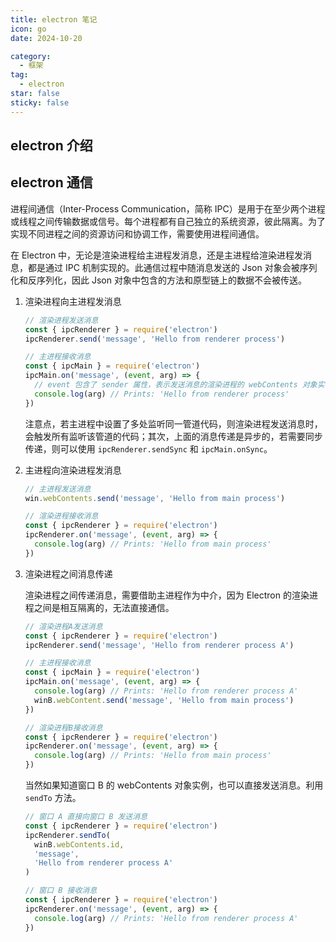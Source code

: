 ```yaml
---
title: electron 笔记
icon: go
date: 2024-10-20

category:
  - 框架
tag:
  - electron
star: false
sticky: false
---
```


## electron 介绍

## electron 通信

进程间通信（Inter-Process Communication，简称 IPC）是用于在至少两个进程或线程之间传输数据或信号。每个进程都有自己独立的系统资源，彼此隔离。为了实现不同进程之间的资源访问和协调工作，需要使用进程间通信。

在 Electron 中，无论是渲染进程给主进程发消息，还是主进程给渲染进程发消息，都是通过 IPC 机制实现的。此通信过程中随消息发送的 Json 对象会被序列化和反序列化，因此 Json 对象中包含的方法和原型链上的数据不会被传送。

1. 渲染进程向主进程发消息

   ```js
   // 渲染进程发送消息
   const { ipcRenderer } = require('electron')
   ipcRenderer.send('message', 'Hello from renderer process')
   ```

   ```js
   // 主进程接收消息
   const { ipcMain } = require('electron')
   ipcMain.on('message', (event, arg) => {
     // event 包含了 sender 属性，表示发送消息的渲染进程的 webContents 对象实例
     console.log(arg) // Prints: 'Hello from renderer process'
   })
   ```

   注意点，若主进程中设置了多处监听同一管道代码，则渲染进程发送消息时，会触发所有监听该管道的代码；其次，上面的消息传递是异步的，若需要同步传递，则可以使用 `ipcRenderer.sendSync` 和 `ipcMain.onSync`。

2. 主进程向渲染进程发消息

   ```js
   // 主进程发送消息
   win.webContents.send('message', 'Hello from main process')
   ```

   ```js
   // 渲染进程接收消息
   const { ipcRenderer } = require('electron')
   ipcRenderer.on('message', (event, arg) => {
     console.log(arg) // Prints: 'Hello from main process'
   })
   ```

3. 渲染进程之间消息传递

   渲染进程之间传递消息，需要借助主进程作为中介，因为 Electron 的渲染进程之间是相互隔离的，无法直接通信。

   ```js
   // 渲染进程A发送消息
   const { ipcRenderer } = require('electron')
   ipcRenderer.send('message', 'Hello from renderer process A')
   ```

   ```js
   // 主进程接收消息
   const { ipcMain } = require('electron')
   ipcMain.on('message', (event, arg) => {
     console.log(arg) // Prints: 'Hello from renderer process A'
     winB.webContent.send('message', 'Hello from main process')
   })
   ```

   ```js
   // 渲染进程B接收消息
   const { ipcRenderer } = require('electron')
   ipcRenderer.on('message', (event, arg) => {
     console.log(arg) // Prints: 'Hello from main process'
   })
   ```

   当然如果知道窗口 B 的 webContents 对象实例，也可以直接发送消息。利用 `sendTo` 方法。

   ```js
   // 窗口 A 直接向窗口 B 发送消息
   const { ipcRenderer } = require('electron')
   ipcRenderer.sendTo(
     winB.webContents.id,
     'message',
     'Hello from renderer process A'
   )
   ```

   ```js
   // 窗口 B 接收消息
   const { ipcRenderer } = require('electron')
   ipcRenderer.on('message', (event, arg) => {
     console.log(arg) // Prints: 'Hello from renderer process A'
   })
   ```
